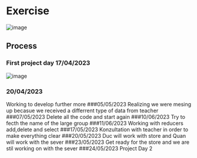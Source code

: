 # Exercise
 ![image](https://user-images.githubusercontent.com/115462421/232994707-3d2392b9-4cdd-46f6-8bcc-b5dc41102ff0.png)
##  Process
### First project day 17/04/2023

 ![image](https://user-images.githubusercontent.com/115462421/232995450-245a2f50-3a70-448e-908b-97e38a25f435.png)

### 20/04/2023
 Working to develop further more
###05/05/2023 
 Realizing we were mesing up becasue we received a differrent type of data from teacher 
###07/05/2023
 Delete all the code and start again
###10/06/2023
 Try to fecth the name of the large group 
###11/06/2023
Working with reducers add,delete and select 
###17/05/2023
Konzultation with teacher in order to make everything clear 
###20/05/2023
Duc will work with store and Quan will work with the sever 
###23/05/2023
Get ready for the store and we are stil working on with the sever 
###24/05/2023
Project Day 2 


